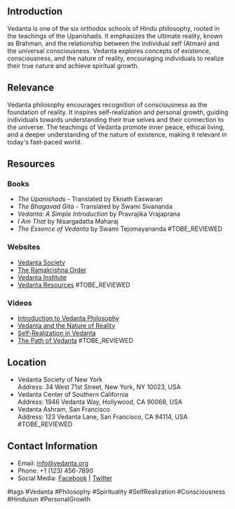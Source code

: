 ## Introduction
Vedanta is one of the six orthodox schools of Hindu philosophy, rooted in the teachings of the Upanishads. It emphasizes the ultimate reality, known as Brahman, and the relationship between the individual self (Atman) and the universal consciousness. Vedanta explores concepts of existence, consciousness, and the nature of reality, encouraging individuals to realize their true nature and achieve spiritual growth.

## Relevance
Vedanta philosophy encourages recognition of consciousness as the foundation of reality. It inspires self-realization and personal growth, guiding individuals towards understanding their true selves and their connection to the universe. The teachings of Vedanta promote inner peace, ethical living, and a deeper understanding of the nature of existence, making it relevant in today's fast-paced world.

## Resources

### Books
- *The Upanishads* - Translated by Eknath Easwaran
- *The Bhagavad Gita* - Translated by Swami Sivananda
- *Vedanta: A Simple Introduction* by Pravrajika Vrajaprana
- *I Am That* by Nisargadatta Maharaj
- *The Essence of Vedanta* by Swami Tejomayananda #TOBE_REVIEWED

### Websites
- [Vedanta Society](https://www.vedanta.org)
- [The Ramakrishna Order](https://www.ramakrishna.org)
- [Vedanta Institute](https://www.vedantainstitute.org)
- [Vedanta Resources](https://www.vedantaresources.org) #TOBE_REVIEWED

### Videos
- [Introduction to Vedanta Philosophy](https://www.youtube.com/watch?v=example1)
- [Vedanta and the Nature of Reality](https://www.youtube.com/watch?v=example2)
- [Self-Realization in Vedanta](https://www.youtube.com/watch?v=example3)
- [The Path of Vedanta](https://www.youtube.com/watch?v=example4) #TOBE_REVIEWED

## Location
- Vedanta Society of New York  
  Address: 34 West 71st Street, New York, NY 10023, USA
- Vedanta Center of Southern California  
  Address: 1946 Vedanta Way, Hollywood, CA 90068, USA
- Vedanta Ashram, San Francisco  
  Address: 123 Vedanta Lane, San Francisco, CA 94114, USA #TOBE_REVIEWED

## Contact Information
- Email: info@vedanta.org
- Phone: +1 (123) 456-7890
- Social Media: [Facebook](https://www.facebook.com/vedanta) | [Twitter](https://twitter.com/vedanta)

#tags 
#Vedanta #Philosophy #Spirituality #SelfRealization #Consciousness #Hinduism #PersonalGrowth
